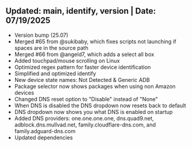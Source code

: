 ## Updated: main, identify, version | Date: 07/19/2025
- Version bump (25.07)
- Merged #65 from @sukibaby, which fixes scripts not launching if spaces are in the source path
- Merged #66 from @angeld7, which adds a select all box
- Added touchpad/mouse scrolling on Linux
- Optimized regex pattern for faster device identification
- Simplified and optimized identify
- New device state names: Not Detected & Generic ADB
- Package selector now shows packages when using non Amazon devices
- Changed DNS reset option to "Disable" instead of "None"
- When DNS is disabled the DNS dropdown now resets back to default
- DNS dropdown now shows you what DNS is enabled on startup
- Added DNS providers: one.one.one.one, dns.quad9.net, adblock.dns.mullvad.net, family.cloudflare-dns.com, and family.adguard-dns.com
- Updated dependencies
